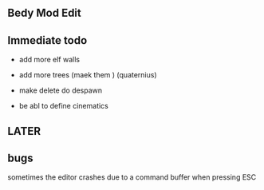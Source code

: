 

## Bedy Mod Edit 




## Immediate todo 

- add more elf walls 
- add more trees (maek them ) (quaternius) 


- make delete do despawn
-  be abl to define cinematics 

 
## LATER  


## bugs 




sometimes the editor crashes due to a command buffer when pressing ESC 